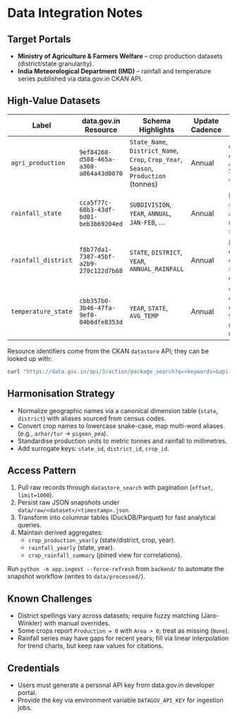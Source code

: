 # Data Integration Notes

## Target Portals
- **Ministry of Agriculture & Farmers Welfare** – crop production datasets (district/state granularity).
- **India Meteorological Department (IMD)** – rainfall and temperature series published via data.gov.in CKAN API.

## High-Value Datasets
| Label | data.gov.in Resource | Schema Highlights | Update Cadence | Notes |
| --- | --- | --- | --- | --- |
| `agri_production` | `9ef84268-d588-465a-a308-a864a43d0070` | `State_Name`, `District_Name`, `Crop`, `Crop_Year`, `Season`, `Production` (tonnes) | Annual | Comprehensive crop stats from `Agricultural Statistics at a Glance`. |
| `rainfall_state` | `cca5f77c-68b3-43df-bd01-beb3b69204ed` | `SUBDIVISION`, `YEAR`, `ANNUAL`, `JAN-FEB`, … | Annual | IMD rainfall series aggregated by meteorological subdivision. |
| `rainfall_district` | `f8b77da1-7387-45bf-a2b9-270c122d7b68` | `STATE`, `DISTRICT`, `YEAR`, `ANNUAL_RAINFALL` | Annual | Needed for district-level comparisons in sample questions. |
| `temperature_state` | `cbb357b0-3b46-47fa-9ef0-04b6dfe8353d` | `YEAR`, `STATE`, `AVG_TEMP` | Annual | Optional for climate correlation; fallback to rainfall if unavailable. |

Resource identifiers come from the CKAN `datastore` API; they can be looked up with:

```bash
curl "https://data.gov.in/api/3/action/package_search?q=<keywords>&api-key=$API_KEY"
```

## Harmonisation Strategy
- Normalize geographic names via a canonical dimension table (`state`, `district`) with aliases sourced from census codes.
- Convert crop names to lowercase snake-case, map multi-word aliases (e.g., `arhar/tur` → `pigeon_pea`).
- Standardise production units to metric tonnes and rainfall to millimetres.
- Add surrogate keys: `state_id`, `district_id`, `crop_id`.

## Access Pattern
1. Pull raw records through `datastore_search` with pagination (`offset`, `limit=1000`).
2. Persist raw JSON snapshots under `data/raw/<dataset>/<timestamp>.json`.
3. Transform into columnar tables (DuckDB/Parquet) for fast analytical queries.
4. Maintain derived aggregates:
   - `crop_production_yearly` (state/district, crop, year).
   - `rainfall_yearly` (state, year).
   - `crop_rainfall_summary` (joined view for correlations).

Run `python -m app.ingest --force-refresh` from `backend/` to automate the snapshot workflow (writes to `data/processed/`).

## Known Challenges
- District spellings vary across datasets; require fuzzy matching (Jaro-Winkler) with manual overrides.
- Some crops report `Production = 0` with `Area > 0`; treat as missing (`None`).
- Rainfall series may have gaps for recent years; fill via linear interpolation for trend charts, but keep raw values for citations.

## Credentials
- Users must generate a personal API key from data.gov.in developer portal.
- Provide the key via environment variable `DATAGOV_API_KEY` for ingestion jobs.
